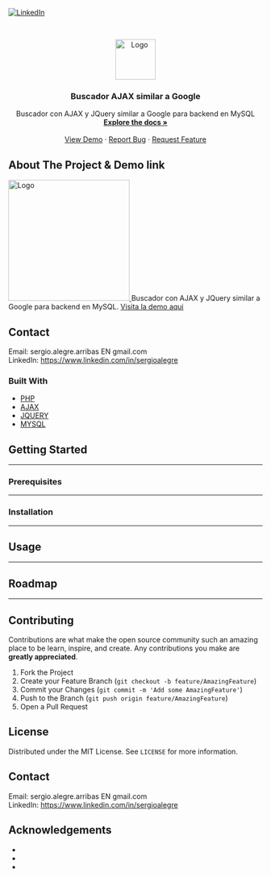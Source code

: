 <!--
REEMPLAZAR: github_username, Buscador-Ajax-similar-a-Google, TITULO, DESCRIPCION, DESCRIPCION2, DEMO, TECNOLOGIAS
-->

[![LinkedIn][linkedin-shield]][linkedin-url]



<!-- PROJECT LOGO -->
<br />
<p align="center">
  <a href="https://github.com/sergioalegre/Buscador-Ajax-similar-a-Google">
    <img src="http://naarean.es/logo.JPG" alt="Logo" width="80" height="80">
  </a>

  <h3 align="center"><!-- TITULO -->Buscador AJAX similar a Google</h3>

  <p align="center">
    <!-- DESCRIPCION -->Buscador con AJAX y JQuery similar a Google para backend en MySQL
    <br />
    <a href="https://github.com/sergioalegre/Buscador-Ajax-similar-a-Google"><strong>Explore the docs »</strong></a>
    <br />
    <br />
    <!-- DEMO --><a href="http://naarean.es/Programacion/_BuscadorAJAX/">View Demo</a>
    ·
    <a href="https://github.com/sergioalegre/Buscador-Ajax-similar-a-Google/issues">Report Bug</a>
    ·
    <a href="https://github.com/sergioalegre/Buscador-Ajax-similar-a-Google/issues">Request Feature</a>
  </p>
</p>


<!-- ABOUT THE PROJECT -->
## About The Project & Demo link
  <a href="https://github.com/sergioalegre/Buscador-Ajax-similar-a-Google">
    <img src="http://naarean.es/Programacion/_BuscadorAJAX/captura.PNG" alt="Logo" width="240" height="">
  </a>
<!-- DESCRIPCION2 --> <!-- DEMO -->
Buscador con AJAX y JQuery similar a Google para backend en MySQL.  <a href="http://naarean.es/Programacion/_BuscadorAJAX/">Visita la demo aqui</a>


<!-- CONTACT -->
## Contact
Email: sergio.alegre.arribas EN gmail.com
<br>
LinkedIn: https://www.linkedin.com/in/sergioalegre


### Built With
<!-- TECNOLOGIAS -->
* [PHP](PHP)
* [AJAX](AJAX)
* [JQUERY](JQUERY)
* [MYSQL](MYSQL)


<!-- GETTING STARTED -->
## Getting Started
---

### Prerequisites
---

### Installation

---

<!-- USAGE EXAMPLES -->
## Usage
---

<!-- ROADMAP -->
## Roadmap
---

<!-- CONTRIBUTING -->
## Contributing
Contributions are what make the open source community such an amazing place to be learn, inspire, and create. Any contributions you make are **greatly appreciated**.

1. Fork the Project
2. Create your Feature Branch (`git checkout -b feature/AmazingFeature`)
3. Commit your Changes (`git commit -m 'Add some AmazingFeature'`)
4. Push to the Branch (`git push origin feature/AmazingFeature`)
5. Open a Pull Request

<!-- LICENSE -->
## License
Distributed under the MIT License. See `LICENSE` for more information.

<!-- CONTACT -->
## Contact
Email: sergio.alegre.arribas EN gmail.com
<br>
LinkedIn: https://www.linkedin.com/in/sergioalegre


<!-- ACKNOWLEDGEMENTS -->
## Acknowledgements
* []()
* []()
* []()


[linkedin-shield]: https://img.shields.io/badge/-LinkedIn-black.svg?style=flat-square&logo=linkedin&colorB=555
[linkedin-url]: https://linkedin.com/in/sergioalegre
